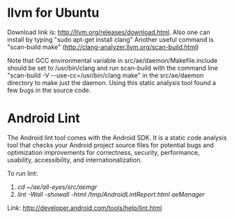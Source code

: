 # llvm for Ubuntu #

Download link is: http://llvm.org/releases/download.html.
Also one can install by typing "sudo apt-get install clang"
Another useful command is "scan-build make" (http://clang-analyzer.llvm.org/scan-build.html)

Note that GCC environmental variable in src/ae/daemon/Makefile.include should be set to /usr/bin/clang and run scan-build with the command line "scan-build -V --use-cc=/usr/bin/clang  make" in the src/ae/daemon directory to make just the daemon.  Using this static analysis tool found a few bugs in the source code.

# Android Lint #

The Android lint tool comes with the Android SDK.  It is a static code analysis tool that checks your Android project source files for potential bugs and optimization improvements for correctness, security, performance, usability, accessibility, and internationalization.

To run lint:
  1. _cd  ~/ae/all-eyes/src/aemgr_
  1. _lint -Wall -showall -html /tmp/AndroidLintReport.html aeManager_

Link: http://developer.android.com/tools/help/lint.html
